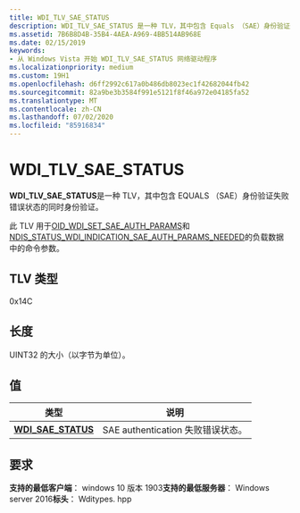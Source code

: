 ```yaml
---
title: WDI_TLV_SAE_STATUS
description: WDI_TLV_SAE_STATUS 是一种 TLV，其中包含 Equals （SAE）身份验证失败错误状态的同时身份验证。
ms.assetid: 7B6B8D4B-35B4-4AEA-A969-4BB514AB968E
ms.date: 02/15/2019
keywords:
- 从 Windows Vista 开始 WDI_TLV_SAE_STATUS 网络驱动程序
ms.localizationpriority: medium
ms.custom: 19H1
ms.openlocfilehash: d6ff2992c617a0b486db8023ec1f42682044fb42
ms.sourcegitcommit: 82a9be3b3584f991e5121f8f46a972e04185fa52
ms.translationtype: MT
ms.contentlocale: zh-CN
ms.lasthandoff: 07/02/2020
ms.locfileid: "85916834"
---
```

# <a name="wdi_tlv_sae_status"></a>WDI_TLV_SAE_STATUS

**WDI_TLV_SAE_STATUS**是一种 TLV，其中包含 EQUALS （SAE）身份验证失败错误状态的同时身份验证。

此 TLV 用于[OID_WDI_SET_SAE_AUTH_PARAMS](oid-wdi-set-sae-auth-params.md)和[NDIS_STATUS_WDI_INDICATION_SAE_AUTH_PARAMS_NEEDED](ndis-status-wdi-indication-sae-auth-params-needed.md)的负载数据中的命令参数。

## <a name="tlv-type"></a>TLV 类型

0x14C

## <a name="length"></a>长度

UINT32 的大小（以字节为单位）。

## <a name="values"></a>值

| 类型 | 说明 |
| --- | --- |
| [**WDI_SAE_STATUS**](https://docs.microsoft.com/windows-hardware/drivers/ddi/wditypes/ne-wditypes-_wdi_sae_status) | SAE authentication 失败错误状态。 |

## <a name="requirements"></a>要求

**支持的最低客户端**： windows 10 版本 1903**支持的最低服务器**： Windows server 2016**标头**： Wditypes. hpp
